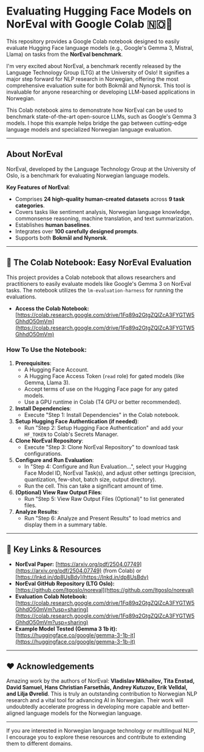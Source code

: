 # Evaluating Hugging Face Models on NorEval with Google Colab 🇳🇴🤖

This repository provides a Google Colab notebook designed to easily evaluate Hugging Face language models (e.g., Google's Gemma 3, Mistral, Llama) on tasks from the **NorEval benchmark**.

I'm very excited about NorEval, a benchmark recently released by the Language Technology Group (LTG) at the University of Oslo! It signifies a major step forward for NLP research in Norwegian, offering the most comprehensive evaluation suite for both Bokmål and Nynorsk. This tool is invaluable for anyone researching or developing LLM-based applications in Norwegian.

This Colab notebook aims to demonstrate how NorEval can be used to benchmark state-of-the-art open-source LLMs, such as Google's Gemma 3 models. I hope this example helps bridge the gap between cutting-edge language models and specialized Norwegian language evaluation.

---

## About NorEval

NorEval, developed by the Language Technology Group at the University of Oslo, is a benchmark for evaluating Norwegian language models.

**Key Features of NorEval**:
* Comprises **24 high-quality human-created datasets** across **9 task categories**.
* Covers tasks like sentiment analysis, Norwegian language knowledge, commonsense reasoning, machine translation, and text summarization.
* Establishes **human baselines**.
* Integrates over **100 carefully designed prompts**.
* Supports both **Bokmål and Nynorsk**.

---

## 🚀 The Colab Notebook: Easy NorEval Evaluation

This project provides a Colab notebook that allows researchers and practitioners to easily evaluate models like Google's Gemma 3 on NorEval tasks. The notebook utilizes the `lm-evaluation-harness` for running the evaluations.

* **Access the Colab Notebook:** [https://colab.research.google.com/drive/1Fq89q2GtgZQlZcA3FYGTW5GhhdO50mVm](https://colab.research.google.com/drive/1Fq89q2GtgZQlZcA3FYGTW5GhhdO50mVm)

### How To Use the Notebook:

1.  **Prerequisites**:
    * A Hugging Face Account.
    * A Hugging Face Access Token (`read` role) for gated models (like Gemma, Llama 3).
    * Accept terms of use on the Hugging Face page for any gated models.
    * Use a GPU runtime in Colab (T4 GPU or better recommended).
2.  **Install Dependencies**:
    * Execute "Step 1: Install Dependencies" in the Colab notebook.
3.  **Setup Hugging Face Authentication (if needed)**:
    * Run "Step 2: Setup Hugging Face Authentication" and add your `HF_TOKEN` to Colab's Secrets Manager.
4.  **Clone NorEval Repository**:
    * Execute "Step 3: Clone NorEval Repository" to download task configurations.
5.  **Configure and Run Evaluation**:
    * In "Step 4: Configure and Run Evaluation...", select your Hugging Face Model ID, NorEval Task(s), and adjust other settings (precision, quantization, few-shot, batch size, output directory).
    * Run the cell. This can take a significant amount of time.
6.  **(Optional) View Raw Output Files**:
    * Run "Step 5: View Raw Output Files (Optional)" to list generated files.
7.  **Analyze Results**:
    * Run "Step 6: Analyze and Present Results" to load metrics and display them in a summary table.

---

## 🔗 Key Links & Resources

* **NorEval Paper:** [https://arxiv.org/pdf/2504.07749](https://arxiv.org/pdf/2504.07749) (from Colab) or [https://lnkd.in/dp8UsBdv](https://lnkd.in/dp8UsBdv)
* **NorEval GitHub Repository (LTG Oslo):** [https://github.com/ltgoslo/noreval](https://github.com/ltgoslo/noreval)
* **Evaluation Colab Notebook:** [https://colab.research.google.com/drive/1Fq89q2GtgZQlZcA3FYGTW5GhhdO50mVm?usp=sharing](https://colab.research.google.com/drive/1Fq89q2GtgZQlZcA3FYGTW5GhhdO50mVm?usp=sharing)
* **Example Model Tested (Gemma 3 1b it):** [https://huggingface.co/google/gemma-3-1b-it](https://huggingface.co/google/gemma-3-1b-it)

---

## ❤️ Acknowledgements

Amazing work by the authors of NorEval: **Vladislav Mikhailov, Tita Enstad, David Samuel, Hans Christian Farsethås, Andrey Kutuzov, Erik Velldal, and Lilja Øvrelid**. This is truly an outstanding contribution to Norwegian NLP research and a vital tool for advancing AI in Norwegian. Their work will undoubtedly accelerate progress in developing more capable and better-aligned language models for the Norwegian language.

---

If you are interested in Norwegian language technology or multilingual NLP, I encourage you to explore these resources and contribute to extending them to different domains.
